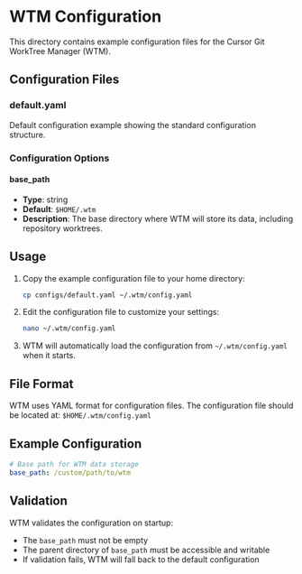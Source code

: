 # WTM Configuration

This directory contains example configuration files for the Cursor Git WorkTree Manager (WTM).

## Configuration Files

### default.yaml
Default configuration example showing the standard configuration structure.

### Configuration Options

#### base_path
- **Type**: string
- **Default**: `$HOME/.wtm`
- **Description**: The base directory where WTM will store its data, including repository worktrees.

## Usage

1. Copy the example configuration file to your home directory:
   ```bash
   cp configs/default.yaml ~/.wtm/config.yaml
   ```

2. Edit the configuration file to customize your settings:
   ```bash
   nano ~/.wtm/config.yaml
   ```

3. WTM will automatically load the configuration from `~/.wtm/config.yaml` when it starts.

## File Format

WTM uses YAML format for configuration files. The configuration file should be located at:
`$HOME/.wtm/config.yaml`

## Example Configuration

```yaml
# Base path for WTM data storage
base_path: /custom/path/to/wtm
```

## Validation

WTM validates the configuration on startup:
- The `base_path` must not be empty
- The parent directory of `base_path` must be accessible and writable
- If validation fails, WTM will fall back to the default configuration

